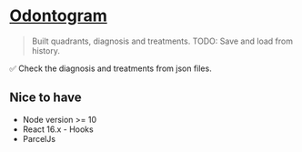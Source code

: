 # [Odontogram](http://docs.google.com/presentation/d/1IrGA4PtUEZPVDTBg5_WCMmUapElbFBgLwfSBAp8ft1g)

> Built quadrants, diagnosis and treatments.
> TODO: Save and load from history.

✅ Check the diagnosis and treatments from json files.

## Nice to have

* Node version >= 10
* React 16.x - Hooks
* ParcelJs
